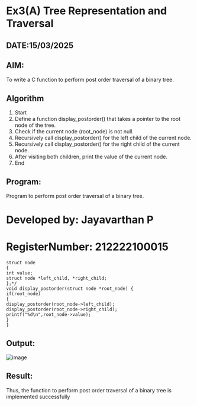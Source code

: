# Ex3(A) Tree Representation and Traversal
## DATE:15/03/2025
## AIM:
To write a C function to perform post order traversal of a binary tree.

## Algorithm
1. Start 
2. Define a function display_postorder() that takes a pointer to the root node of the tree. 
3. Check if the current node (root_node) is not null. 
4. Recursively call display_postorder() for the left child of the current node. 
5. Recursively call display_postorder() for the right child of the current node. 
6. After visiting both children, print the value of the current node. 
7. End   

## Program:

Program to perform post order traversal of a binary tree.
# Developed by: Jayavarthan P
# RegisterNumber: 212222100015  
```
struct node 
{ 
int value; 
struct node *left_child, *right_child; 
};*/ 
void display_postorder(struct node *root_node) { 
if(root_node) 
{ 
display_postorder(root_node->left_child); 
display_postorder(root_node->right_child); 
printf("%d\n",root_node->value); 
} 
}
```
## Output:

![image](https://github.com/user-attachments/assets/b6ed1b23-b5c8-491f-955c-4bf465d17821)


## Result:
Thus, the function to perform post order traversal of a binary tree is implemented successfully

